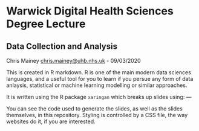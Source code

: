 
# Warwick Digital Health Sciences Degree Lecture

## Data Collection and Analysis

Chris Mainey <chris.mainey@uhb.nhs.uk> - 09/03/2020

This is created in R markdown. R is one of the main modern data sciences
languages, and a useful tool for you to learn if you persue any form of
data anlaysis, statistical or machine learning modelling or similar
approaches.

It is written using the R package `xaringan` which breaks up slides
using: —

You can see the code used to generate the slides, as well as the slides
themselves, in this repository. Styling is controlled by a CSS file, the
way websites do it, if you are interested.
